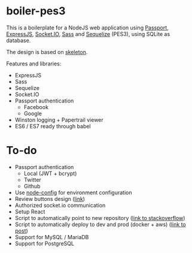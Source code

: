 # boiler-pes3

This is a boilerplate for a NodeJS web application using [Passport](http://passportjs.org), [ExpressJS](http://expressjs.com), [Socket.IO](http://socket.io), [Sass](http://sass-lang.com) and [Sequelize](http://sequelizejs.com) (PES3), using SQLite as database.

The design is based on [skeleton](http://getskeleton.com).

Features and libraries:
+ ExpressJS
+ Sass
+ Sequelize
+ Socket.IO
+ Passport authentication
    + Facebook
    + Google
+ Winston logging + Papertrail viewer
+ ES6 / ES7 ready through babel

# To-do

+ Passport authentication
    + Local (JWT + bcrypt)
    + Twitter
    + Github
+ Use [node-config](https://github.com/lorenwest/node-config) for environment configuration
+ Review buttons design ([link](http://buttonoptimizer.com/))
+ Authorized socket.io communication
+ Setup React
+ Script to automatically point to new repository ([link to stackoverflow](https://stackoverflow.com/questions/28401882/make-git-clone-its-own-repository/28402208#28402208))
+ Script to automatically deploy to dev and prod (docker + aws) ([link to post](https://www.airpair.com/docker/posts/the-painful-journey-of-painless-deployments))
+ Support for MySQL / MariaDB
+ Support for PostgreSQL